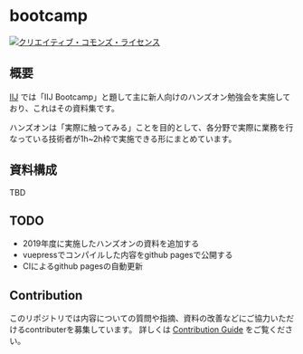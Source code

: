 # bootcamp
<a rel="license" href="http://creativecommons.org/licenses/by-sa/4.0/"><img alt="クリエイティブ・コモンズ・ライセンス" style="border-width:0" src="https://i.creativecommons.org/l/by-sa/4.0/88x31.png" /></a>

## 概要

[IIJ](https://www.iij.ad.jp/) では「IIJ Bootcamp」と題して主に新人向けのハンズオン勉強会を実施しており、これはその資料集です。

ハンズオンは「実際に触ってみる」ことを目的として、各分野で実際に業務を行なっている技術者が1h~2h枠で実施できる形にまとめています。

## 資料構成

TBD

## TODO

- 2019年度に実施したハンズオンの資料を追加する
- vuepressでコンパイルした内容をgithub pagesで公開する
- CIによるgithub pagesの自動更新

## Contribution

このリポジトリでは内容についての質問や指摘、資料の改善などにご協力いただけるcontributerを募集しています。
詳しくは [Contribution Guide](CONTRIBUTING.md) をご覧ください。
